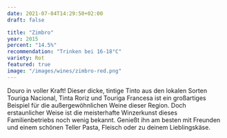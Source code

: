 ```yaml
---
date: 2021-07-04T14:29:50+02:00
draft: false

title: "Zimbro"
year: 2015
percent: "14.5%"
recommendation: "Trinken bei 16-18°C"
variety: Rot
featured: true
image: "/images/wines/zimbro-red.png"
---
```


Douro in voller Kraft! Dieser dicke, tintige Tinto aus den lokalen Sorten Touriga Nacional, Tinta Roriz und Touriga Francesa ist ein großartiges Beispiel für die außergewöhnlichen Weine dieser Region. Doch erstaunlicher Weise ist die meisterhafte Winzerkunst dieses Familienbetriebs noch wenig bekannt. Genießt ihn am besten mit Freunden und einem schönen Teller Pasta, Fleisch oder zu deinem Lieblingskäse.
